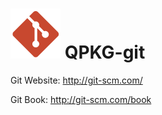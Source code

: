 ![image](https://github.com/yutin1987/QPKG-git/raw/master/icon/git_80.gif)
QPKG-git
========
Git Website: http://git-scm.com/

Git Book: http://git-scm.com/book
